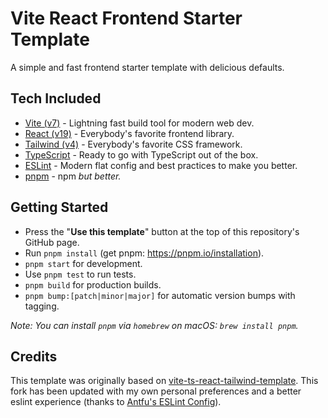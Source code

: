 # Vite React Frontend Starter Template

A simple and fast frontend starter template with delicious defaults.

## Tech Included

- [Vite (v7)](https://vitejs.dev/) - Lightning fast build tool for modern web dev.
- [React (v19)](https://reactjs.org/) - Everybody's favorite frontend library.
- [Tailwind (v4)](https://tailwindcss.com/) - Everybody's favorite CSS framework.
- [TypeScript](https://www.typescriptlang.org) - Ready to go with TypeScript out of the box.
- [ESLint](https://https://eslint.org/) - Modern flat config and best practices to make you better.
- [pnpm](https://pnpm.io/) - npm _but better._

## Getting Started

- Press the "**Use this template**" button at the top of this repository's GitHub page.
- Run `pnpm install` (get pnpm: https://pnpm.io/installation).
- `pnpm start` for development.
- Use `pnpm test` to run tests.
- `pnpm build` for production builds.
- `pnpm bump:[patch|minor|major]` for automatic version bumps with tagging.

_Note: You can install `pnpm` via `homebrew` on macOS: `brew install pnpm`._

## Credits

This template was originally based on [vite-ts-react-tailwind-template](https://github.com/cpojer/vite-ts-react-tailwind-template). This fork has been updated with my own personal preferences and a better
eslint experience (thanks to [Antfu's ESLint Config](https://github.com/antfu/eslint-config)).
